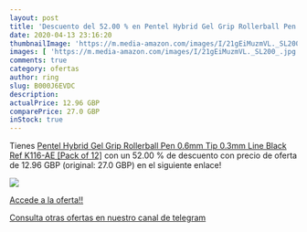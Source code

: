 ```yaml
---
layout: post
title: 'Descuento del 52.00 % en Pentel Hybrid Gel Grip Rollerball Pen 0.'
date: 2020-04-13 23:16:20
thumbnailImage: 'https://m.media-amazon.com/images/I/21gEiMuzmVL._SL200_.jpg'
images: [ 'https://m.media-amazon.com/images/I/21gEiMuzmVL._SL200_.jpg' ]
comments: true
category: ofertas
author: ring
slug: B000J6EVDC
description:
actualPrice: 12.96 GBP
comparePrice: 27.0 GBP
inStock: true
---
```


Tienes [Pentel Hybrid Gel Grip Rollerball Pen 0.6mm Tip 0.3mm Line Black Ref K116-AE [Pack of 12]](https://www.amazon.com/dp/B000J6EVDC/?tag=redken08-20) con un 52.00 % de descuento con precio de oferta de 12.96 GBP (original: 27.0 GBP) en el siguiente enlace!

[![](https://m.media-amazon.com/images/I/21gEiMuzmVL._SL200_.jpg)](https://www.amazon.com/dp/B000J6EVDC/?tag=redken08-20)

[Accede a la oferta!!](https://www.amazon.com/dp/B000J6EVDC/?tag=redken08-20)

[Consulta otras ofertas en nuestro canal de telegram](https://t.me/s/ofertas25)
